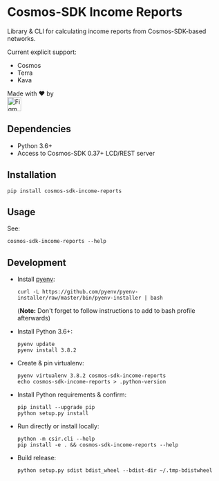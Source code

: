 # Cosmos-SDK Income Reports

Library & CLI for calculating income reports from Cosmos-SDK-based networks.

Current explicit support:
- Cosmos
- Terra
- Kava

Made with :heart: by<br/>
<a href='https://figment.network'><img alt='Figment Networks' src='http://figment-public-assets.s3.ca-central-1.amazonaws.com/figment-inline.svg' height='32px' align='bottom' /></a>


## Dependencies

- Python 3.6+
- Access to Cosmos-SDK 0.37+ LCD/REST server


## Installation

```
pip install cosmos-sdk-income-reports
```


## Usage

See:

```
cosmos-sdk-income-reports --help
```


## Development

- Install [pyenv](https://github.com/pyenv/pyenv#installation):
    ```
    curl -L https://github.com/pyenv/pyenv-installer/raw/master/bin/pyenv-installer | bash
    ```
    (**Note:** Don't forget to follow instructions to add to bash profile afterwards)

- Install Python 3.6+:
    ```
    pyenv update
    pyenv install 3.8.2
    ```

- Create & pin virtualenv:
    ```
    pyenv virtualenv 3.8.2 cosmos-sdk-income-reports
    echo cosmos-sdk-income-reports > .python-version
    ```

- Install Python requirements & confirm:
    ```
    pip install --upgrade pip
    python setup.py install
    ```

- Run directly or install locally:
    ```
    python -m csir.cli --help
    pip install -e . && cosmos-sdk-income-reports --help
    ```

- Build release:
    ```
    python setup.py sdist bdist_wheel --bdist-dir ~/.tmp-bdistwheel
    ```
